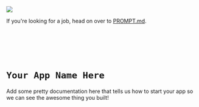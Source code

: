 <img src="https://media2.giphy.com/media/Nx0rz3jtxtEre/giphy.gif?cid=ecf05e47k1el00v2wbzxdaemqy93cxosmaf6bp2r9trzlc03&rid=giphy.gif&ct=g"/>

If you're looking for a job, head on over to [PROMPT.md](./PROMPT.md).


</br></br></br></br>

<!-- Delete this line and everything above it -->

# `Your App Name Here`
Add some pretty documentation here that tells us how to start your app so we can see the awesome thing you built!
